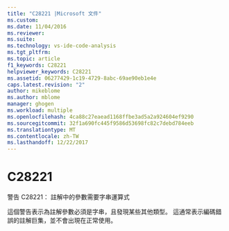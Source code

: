 ```yaml
---
title: "C28221 |Microsoft 文件"
ms.custom: 
ms.date: 11/04/2016
ms.reviewer: 
ms.suite: 
ms.technology: vs-ide-code-analysis
ms.tgt_pltfrm: 
ms.topic: article
f1_keywords: C28221
helpviewer_keywords: C28221
ms.assetid: 06277429-1c19-4729-8abc-69ae90eb1e4e
caps.latest.revision: "2"
author: mikeblome
ms.author: mblome
manager: ghogen
ms.workload: multiple
ms.openlocfilehash: 4ca88c27eaead1168ffbe3ad5a2a924604ef9290
ms.sourcegitcommit: 32f1a690fc445f9586d53698fc82c7debd784eeb
ms.translationtype: MT
ms.contentlocale: zh-TW
ms.lasthandoff: 12/22/2017
---
```

# <a name="c28221"></a>C28221
警告 C28221： 註解中的參數需要字串運算式  
  
 這個警告表示為註解參數必須是字串，且發現某些其他類型。 這通常表示編碼錯誤的註解巨集，並不會出現在正常使用。